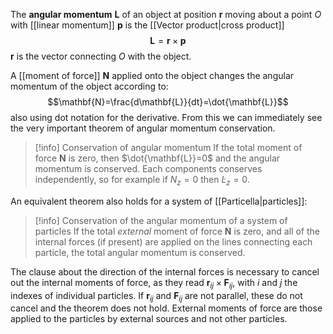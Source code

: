 The **angular momentum** $\mathbf{L}$ of an object at position $\mathbf{r}$ moving about a point $O$ with [[linear momentum]] $\mathbf{p}$ is the [[Vector product|cross product]]
$$\mathbf{L}=\mathbf{r}\times \mathbf{p}$$
$\mathbf{r}$ is the vector connecting $O$ with the object.

A [[moment of force]] $\mathbf{N}$ applied onto the object changes the angular momentum of the object according to:
$$\mathbf{N}=\frac{d\mathbf{L}}{dt}=\dot{\mathbf{L}}$$
also using dot notation for the derivative. From this we can immediately see the very important theorem of angular momentum conservation.

> [!info] Conservation of angular momentum
> If the total moment of force $\mathbf{N}$ is zero, then $\dot{\mathbf{L}}=0$ and the angular momentum is conserved. Each components conserves independently, so for example if $N_{z}=0$ then $\dot{L}_{z}=0$.

An equivalent theorem also holds for a system of [[Particella|particles]]:

> [!info] Conservation of the angular momentum of a system of particles
> If the total *external* moment of force $\mathbf{N}$ is zero, and all of the internal forces (if present) are applied on the lines connecting each particle, the total angular momentum is conserved.

The clause about the direction of the internal forces is necessary to cancel out the internal moments of force, as they read $\mathbf{r}_{ij}\times \mathbf{F}_{ij}$, with $i$ and $j$ the indexes of individual particles. If $\mathbf{r}_{ij}$ and $\mathbf{F}_{ij}$ are not parallel, these do not cancel and the theorem does not hold. External moments of force are those applied to the particles by external sources and not other particles.
